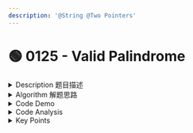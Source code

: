 ```yaml
---
description: '@String @Two Pointers'
---
```


# 🟢 0125 - Valid Palindrome

<details>

<summary>Description 题目描述 </summary>

Given a string, determine if it is a palindrome, considering **only **<mark style="color:yellow;">**alphanumeric**</mark> characters and <mark style="color:yellow;">**ignoring cases.**</mark>

For example,

```c
"A man, a plan, a canal: Panama" is a palindrome.
"race a car" is not a palindrome.
```

Note:

* Have you consider that the string might be empty? This is a good question to ask during an interview.
* For the purpose of this problem, we define empty string as valid palindrome.

</details>

<details>

<summary>Algorithm 解题思路 </summary>

* 题目大意： 判断所给string字符串是否是有效的回文子串
* 题目给了很多限制条件：alphanumeric + ignore cases
* <mark style="color:yellow;">**Preparation: 前期准备 => Helper Classes**</mark>&#x20;
  * 去除所有的空格space和标点符号
    * 自己定义 <mark style="color:green;">**isValidChar()**</mark>
    * 用JDK自带的Character.isLetterOrDigit(char)
  * 转化为lowercase character string&#x20;
    * 自己定义 <mark style="color:green;">**isEqual()**</mark>
    *   用 Character.toLowerCase


* <mark style="color:yellow;">**Two Pointers Approach**</mark>
  * left right pointer(index)的char进行对比
    * 如果一样一方不是valid char的话，跳过
  * 如果不一样的话，return false;
  * 如果一样的话，left right pointer同时对撞靠近
* Summary of Algorithm:
  1. **Initialize Pointers**: Set two pointers `left` and `right` to the start and end of the string respectively.
  2. **Skip Invalid Characters**: Move `left` and `right` to skip over any characters that aren't alphanumeric (not a letter or a number).
  3. **Compare Characters**: Compare the characters at the `left` and `right` pointers. If they're not the same (ignoring case), the string isn't a palindrome, so return `false`. If they are the same, move both pointers inward and continue to the next comparison.
  4. **Return Result**: If all pairs of valid characters have been compared and found to be the same, the string is a palindrome, so return `true`.

</details>

<details>

<summary>Code Demo</summary>

* 注意<mark style="color:yellow;">**Character**</mark>的JDK方法
  1. Character.toLowerCase() 而不是a.toLowerCase()
  2. Character.isLetterOrDigit() 来判断character是alphanumeric

<!---->

* 用了 <mark style="color:yellow;">**while (left < right) loop**</mark>
  1. <mark style="color:orange;">**用while而不用 for:**</mark> The while loop is used here because we want to <mark style="color:green;">**increment or decrement our pointers (**</mark><mark style="color:green;">**`left`**</mark><mark style="color:green;">** **</mark><mark style="color:green;">**and**</mark><mark style="color:green;">** **</mark><mark style="color:green;">**`right`**</mark><mark style="color:green;">**) based on certain conditions, not just at every step of the loop**</mark>**.** In this case, we want to move `left` and `right` to skip over any invalid characters. <mark style="color:green;">**The NUMBER OF STEPS to take isn't known ahead of time (as it often is with a for loop)**</mark><mark style="color:green;">,</mark> so a while loop is more appropriate in this case.
  2. <mark style="color:orange;">**用left < right而不是 left <= right:**</mark> The condition `left < right` is used to <mark style="color:green;">**PREVENT UNNECESSARY COMPARISION when**</mark><mark style="color:green;">** **</mark><mark style="color:green;">**`left`**</mark><mark style="color:green;">** **</mark><mark style="color:green;">**and**</mark><mark style="color:green;">** **</mark><mark style="color:green;">**`right`**</mark><mark style="color:green;">** **</mark><mark style="color:green;">**pointers point to the same character.**</mark> In a palindrome, the middle character (in strings of odd length) doesn't need to be compared with anything else, so we can stop when `left` and `right` meet in the middle. If we were to use `left <= right`, we'd do an unnecessary comparison of the middle character with itself.

<pre class="language-java"><code class="lang-java"><strong>class Solution {
</strong>    public boolean isPalindrome(String s) {
        // ----- initialize pointers -----
          int left = 0;
          int right = s.length() - 1;

        // 比较的是char所以相等没有意义
          while ( left &#x3C; right) {
              // ----- SKIP INVALID CHAR ----
              while ( !isValidChar(s.charAt(left))) {
                  left++;
              }
              while ( !isValidChar(s.charAt(right))) {
                  right--;
              }
              // ----- COMPARE CHARACTER -----
              if (!isEqual(s.charAt(left), s.charAt(right))) {
                  return false;
              } else {
                  left++;
                  right--;
              }
          }
          // ----- RETURN RESULT -----
          return true;
        }
        
        // ----- HELPER FUNCTIONS -----
        private boolean isValidChar(Character tarChar) {
            return Character.isLetterOrDigit(tarChar);
        }

        private boolean isEqual(Character a, Character b) {
            return Character.toLowerCase(a) == Character.toLowerCase(b);
        }
    }
}
</code></pre>

</details>

<details>

<summary>Code Analysis</summary>

* Time complexity : $$O(n)$$, in length $$nnn$$ of the string. We traverse over each character at-most once, until the two pointers meet in the middle, or when we break and return early.
* Space complexity : $$O(1)$$. No extra space required, at all.

</details>

<details>

<summary>Key Points</summary>



</details>
